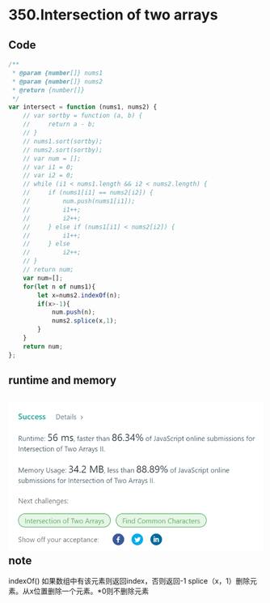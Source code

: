 350.Intersection of two arrays
==============================
Code
----
```javascript
/**
 * @param {number[]} nums1
 * @param {number[]} nums2
 * @return {number[]}
 */
var intersect = function (nums1, nums2) {
    // var sortby = function (a, b) {
    //     return a - b;
    // }
    // nums1.sort(sortby);
    // nums2.sort(sortby);
    // var num = [];
    // var i1 = 0;
    // var i2 = 0;
    // while (i1 < nums1.length && i2 < nums2.length) {
    //     if (nums1[i1] == nums2[i2]) {
    //         num.push(nums1[i1]);
    //         i1++;
    //         i2++;
    //     } else if (nums1[i1] < nums2[i2]) {
    //         i1++;
    //     } else
    //         i2++;
    // }
    // return num;
    var num=[];
    for(let n of nums1){
        let x=nums2.indexOf(n);
        if(x>-1){
            num.push(n);
            nums2.splice(x,1);
        }
    }
    return num;
};
```
runtime and memory
------------------
![image](https://github.com/Gloria1124/leetcode/blob/Gloria1124-patch-1/350photo.png)
note
----
indexOf() 如果数组中有该元素则返回index，否则返回-1
splice（x，1）删除元素。从x位置删除一个元素。*0则不删除元素
